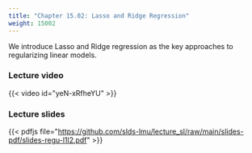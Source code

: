 ```yaml
---
title: "Chapter 15.02: Lasso and Ridge Regression"
weight: 15002
---
```

We introduce Lasso and Ridge regression as the key approaches to regularizing linear models.

<!--more-->

### Lecture video

{{< video id="yeN-xRfheYU" >}}

### Lecture slides

{{< pdfjs file="https://github.com/slds-lmu/lecture_sl/raw/main/slides-pdf/slides-regu-l1l2.pdf" >}}
